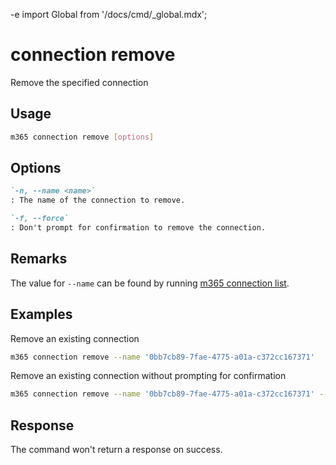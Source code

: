 -e <!-- DISCLAIMER: All secrets, passwords, and sensitive values in this document are examples only and not real credentials. -->
import Global from '/docs/cmd/_global.mdx';

# connection remove

Remove the specified connection

## Usage

```sh
m365 connection remove [options]
```

## Options

```md definition-list
`-n, --name <name>`
: The name of the connection to remove.

`-f, --force`
: Don't prompt for confirmation to remove the connection.
```

<Global />

## Remarks

The value for `--name` can be found by running [m365 connection list](connection-list.mdx). 

## Examples

Remove an existing connection

```sh
m365 connection remove --name '0bb7cb89-7fae-4775-a01a-c372cc167371'
```

Remove an existing connection without prompting for confirmation

```sh
m365 connection remove --name '0bb7cb89-7fae-4775-a01a-c372cc167371' --force
```

## Response

The command won't return a response on success.
